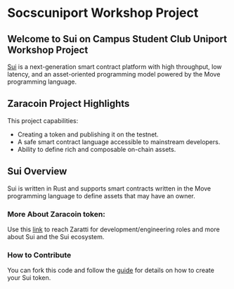 # Socscuniport Workshop Project

## Welcome to Sui on Campus Student Club Uniport Workshop Project

[Sui](https://sui.io) is a next-generation smart contract platform with high throughput, low latency, and an asset-oriented programming model powered by the Move programming language.

## Zaracoin Project Highlights
This project capabilities:

- Creating a token and publishing it on the testnet.
- A safe smart contract language accessible to mainstream developers.
- Ability to define rich and composable on-chain assets.

## Sui Overview
Sui is written in Rust and supports smart contracts written in the Move programming language to define assets that may have an owner.

### More About Zaracoin token:
Use this [link](https://zaratti.github.io) to reach Zaratti for development/engineering roles and more about Sui and the Sui ecosystem.

### How to Contribute
You can fork this code and follow the [guide](https://suibyexamples.com/launch-coin) for details on how to create your Sui token.